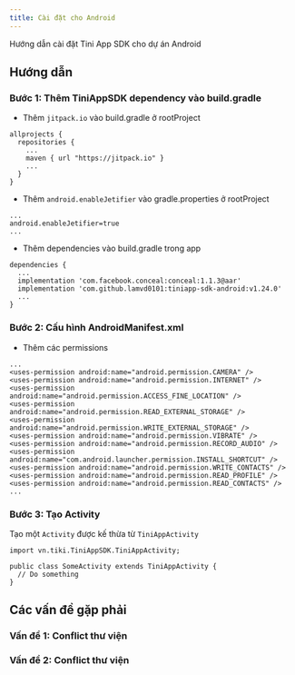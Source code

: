 ```yaml
---
title: Cài đặt cho Android
---
```


Hướng dẫn cài đặt Tini App SDK cho dự án Android

## Hướng dẫn

### Bước 1: Thêm TiniAppSDK dependency vào build.gradle

- Thêm `jitpack.io` vào build.gradle ở rootProject

```
allprojects {
  repositories {
    ...
    maven { url "https://jitpack.io" }
    ...
  }
}
```

- Thêm `android.enableJetifier` vào gradle.properties ở rootProject

```
...
android.enableJetifier=true
...
```

- Thêm dependencies vào build.gradle trong app

```
dependencies {
  ...
  implementation 'com.facebook.conceal:conceal:1.1.3@aar'
  implementation 'com.github.lamvd0101:tiniapp-sdk-android:v1.24.0'
  ...
}
```

### Bước 2: Cấu hình AndroidManifest.xml

- Thêm các permissions

```
...
<uses-permission android:name="android.permission.CAMERA" />
<uses-permission android:name="android.permission.INTERNET" />
<uses-permission android:name="android.permission.ACCESS_FINE_LOCATION" />
<uses-permission android:name="android.permission.READ_EXTERNAL_STORAGE" />
<uses-permission android:name="android.permission.WRITE_EXTERNAL_STORAGE" />
<uses-permission android:name="android.permission.VIBRATE" />
<uses-permission android:name="android.permission.RECORD_AUDIO" />
<uses-permission android:name="com.android.launcher.permission.INSTALL_SHORTCUT" />
<uses-permission android:name="android.permission.WRITE_CONTACTS" />
<uses-permission android:name="android.permission.READ_PROFILE" />
<uses-permission android:name="android.permission.READ_CONTACTS" />
...
```

### Bước 3: Tạo Activity

Tạo một `Activity` được kế thừa từ `TiniAppActivity`

```
import vn.tiki.TiniAppSDK.TiniAppActivity;

public class SomeActivity extends TiniAppActivity {
  // Do something
}

```

## Các vấn đề gặp phải

### Vấn đề 1: Conflict thư viện

### Vấn đề 2: Conflict thư viện

